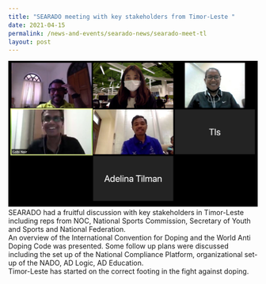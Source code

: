 ```yaml
---
title: "SEARADO meeting with key stakeholders from Timor-Leste "
date: 2021-04-15
permalink: /news-and-events/searado-news/searado-meet-tl
layout: post
---
```


![Alt text for image on Isomer site](/images/searado_meeting_timor%20leste.jpg)
SEARADO had a fruitful discussion with key stakeholders in Timor-Leste including reps from NOC, National Sports Commission, Secretary of Youth and Sports and National Federation. <br>An overview of the International Convention for Doping and the World Anti Doping Code was presented. Some follow up plans were discussed including the set up of the National Compliance Platform, organizational set-up of the NADO, AD Logic, AD Education. 
<br>Timor-Leste has started on the correct footing in the fight against doping.